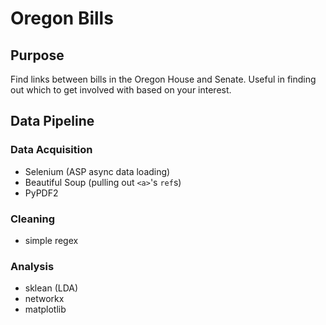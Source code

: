 # Oregon Bills

## Purpose

Find links between bills in the Oregon House and Senate. Useful in finding out which to get involved with based on your interest.

## Data Pipeline

### Data Acquisition

* Selenium (ASP async data loading)
* Beautiful Soup (pulling out `<a>`'s `ref`s)
* PyPDF2

### Cleaning

* simple regex

### Analysis

* sklean (LDA)
* networkx
* matplotlib